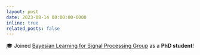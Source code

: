 ```yaml
---
layout: post
date: 2023-08-14 00:00:00-0000
inline: true
related_posts: false
---
```


🎓 Joined [Bayesian Learning for Signal Processing Group](https://blsp-group.github.io/) as a **PhD student**!